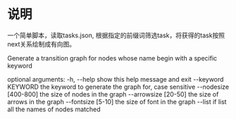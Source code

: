 # 说明

一个简单脚本，读取tasks.json, 根据指定的前缀词筛选task，将获得的task按照next关系绘制成有向图。

Generate a transition graph for nodes whose name begin with a specific keyword

optional arguments:
  -h, --help            show this help message and exit
  --keyword KEYWORD     the keyword to generate the graph for, case sensitive
  --nodesize [400-800]  the size of nodes in the graph
  --arrowsize [20-50]   the size of arrows in the graph
  --fontsize [5-10]     the size of font in the graph
  --list                if list all the names of nodes matched